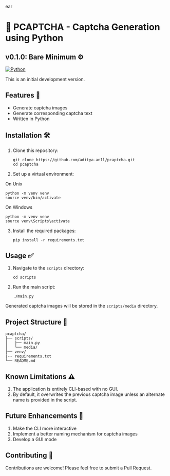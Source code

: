 ear
# 🔐 PCAPTCHA - Captcha Generation using Python

## v0.1.0: Bare Minimum ⚙️ 
[![Python](https://img.shields.io/badge/Python-3.7%2B-blue)](https://www.python.org/downloads/)

This is an initial development version.

## Features 🚀

- Generate captcha images
- Generate corresponding captcha text
- Written in Python

## Installation 🛠️

1. Clone this repository:
   ```
   git clone https://github.com/aditya-an1l/pcaptcha.git
   cd pcaptcha
   ```

2. Set up a virtual environment:

On Unix
   ```
   python -m venv venv
   source venv/bin/activate 
   ```
On Windows
   ```
   python -m venv venv
   source venv\Scripts\activate
   ```
3. Install the required packages:
   ```
   pip install -r requirements.txt
   ```

## Usage ✅

1. Navigate to the `scripts` directory:
   ```
   cd scripts
   ```

2. Run the main script:
   ```
   ./main.py
   ```

Generated captcha images will be stored in the `scripts/media` directory.

## Project Structure 📁

```
pcaptcha/
├── scripts/
│   ├── main.py
│   └── media/
├── venv/
|-- requirements.txt
└── README.md
```

## Known Limitations ⚠️

1. The application is entirely CLI-based with no GUI.
2. By default, it overwrites the previous captcha image unless an alternate name is provided in the script.

## Future Enhancements 🔮

1. Make the CLI more interactive
2. Implement a better naming mechanism for captcha images
3. Develop a GUI mode

## Contributing 🤝

Contributions are welcome! Please feel free to submit a Pull Request.


